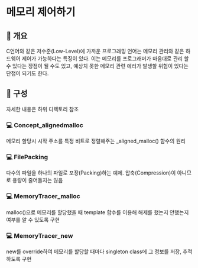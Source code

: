 # 메모리 제어하기
## 📢 개요
  C언어와 같은 저수준(Low-Level)에 가까운 프로그래밍 언어는 메모리 관리와 같은 하드웨어 제어가 가능하다는 특징이 있다. 이는 메모리를 프로그래머가 마음대로 관리 할 수 있다는 장점이 될 수도 있고, 예상치 못한 메모리 관련 에러가 발생할 위험이 있다는 단점이 되기도 한다.
  
## 📑 구성
  자세한 내용은 하위 디렉토리 참조

### 💻 Concept_alignedmalloc
  메모리 할당시 시작 주소를 특정 비트로 정렬해주는 _aligned_malloc() 함수의 원리

### 💻 FilePacking
  다수의 파일을 하나의 파일로 포장(Packing)하는 예제. 압축(Compression)이 아니므로 용량이 줄어들지는 않음

### 💻 MemoryTracer_malloc
  malloc()으로 메모리를 할당했을 때 template 함수를 이용해 해제를 했는지 안했는지 여부를 알 수 있도록 구현

### 💻 MemoryTracer_new
  new를 override하여 메모리를 할당할 때마다 singleton class에 그 정보를 저장, 추적하도록 구현
